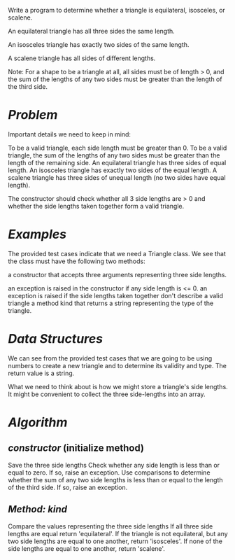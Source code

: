 Write a program to determine whether a triangle is equilateral, isosceles, or scalene.

An equilateral triangle has all three sides the same length.

An isosceles triangle has exactly two sides of the same length.

A scalene triangle has all sides of different lengths.

Note: For a shape to be a triangle at all, all sides must be of length > 0, 
and the sum of the lengths of any two sides must be greater than the length of the third side.


# *Problem*
Important details we need to keep in mind:

To be a valid triangle, each side length must be greater than 0.
To be a valid triangle, the sum of the lengths of any two sides must be greater than the length of the remaining side.
An equilateral triangle has three sides of equal length.
An isosceles triangle has exactly two sides of the equal length.
A scalene triangle has three sides of unequal length (no two sides have equal length).

The constructor should check whether all 3 side lengths are > 0 and whether the side lengths taken together form a valid triangle.

# *Examples*
The provided test cases indicate that we need a Triangle class. We see that the class must have the following two methods:

a constructor that accepts three arguments representing three side lengths.

an exception is raised in the constructor if any side length is <= 0.
an exception is raised if the side lengths taken together don't describe a valid triangle
a method kind that returns a string representing the type of the triangle.


# *Data Structures*
We can see from the provided test cases that we are going to be using numbers to create a new triangle and to determine its validity and type. The return value is a string.

What we need to think about is how we might store a triangle's side lengths. It might be convenient to collect the three side-lengths into an array.

# *Algorithm*

## *constructor* (initialize method)
Save the three side lengths
Check whether any side length is less than or equal to zero. If so, raise an exception.
Use comparisons to determine whether the sum of any two side lengths is less than or equal to the length of the third side. If so, raise an exception.

## *Method: kind*
Compare the values representing the three side lengths
If all three side lengths are equal return 'equilateral'.
If the triangle is not equilateral, but any two side lengths are equal to one another, return 'isosceles'.
If none of the side lengths are equal to one another, return 'scalene'.